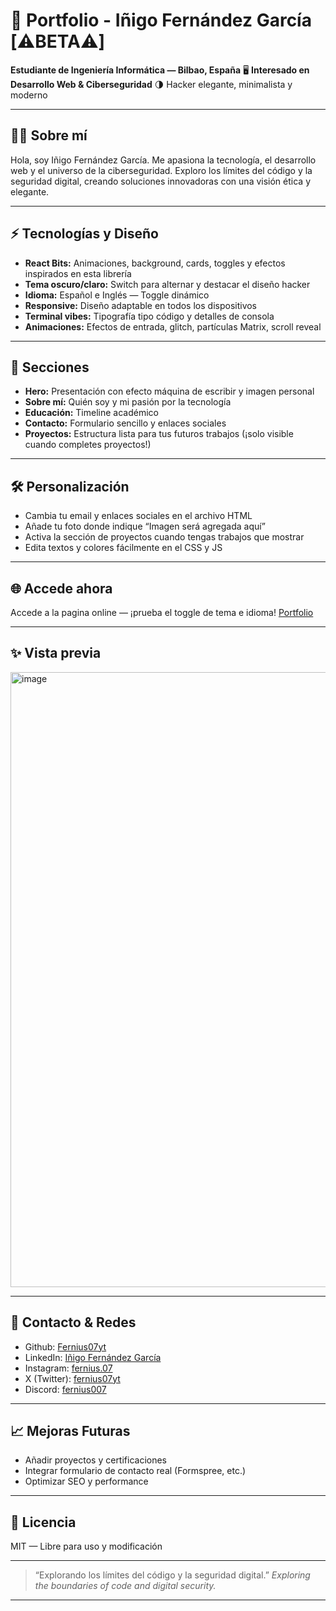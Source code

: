 # 🚀 Portfolio - Iñigo Fernández García [⚠️BETA⚠️]

**Estudiante de Ingeniería Informática — Bilbao, España**
🖥️ **Interesado en Desarrollo Web \& Ciberseguridad**
🌗 Hacker elegante, minimalista y moderno

***

## 👨‍💻 Sobre mí

Hola, soy Iñigo Fernández García.
Me apasiona la tecnología, el desarrollo web y el universo de la ciberseguridad.
Exploro los límites del código y la seguridad digital, creando soluciones innovadoras con una visión ética y elegante.

***

## ⚡ Tecnologías y Diseño

- **React Bits:** Animaciones, background, cards, toggles y efectos inspirados en esta librería
- **Tema oscuro/claro:** Switch para alternar y destacar el diseño hacker
- **Idioma:** Español e Inglés — Toggle dinámico
- **Responsive:** Diseño adaptable en todos los dispositivos
- **Terminal vibes:** Tipografía tipo código y detalles de consola
- **Animaciones:** Efectos de entrada, glitch, partículas Matrix, scroll reveal

***

## 📁 Secciones

- **Hero:** Presentación con efecto máquina de escribir y imagen personal
- **Sobre mí:** Quién soy y mi pasión por la tecnología
- **Educación:** Timeline académico
- **Contacto:** Formulario sencillo y enlaces sociales
- **Proyectos:** Estructura lista para tus futuros trabajos (¡solo visible cuando completes proyectos!)

***

## 🛠️ Personalización

- Cambia tu email y enlaces sociales en el archivo HTML
- Añade tu foto donde indique “Imagen será agregada aquí”
- Activa la sección de proyectos cuando tengas trabajos que mostrar
- Edita textos y colores fácilmente en el CSS y JS

***

## 🌐 Accede ahora

Accede a la pagina online — ¡prueba el toggle de tema e idioma!
[Portfolio](fernius07yt.github.io/portfolio/) <!-- Actualiza este link cuando lo subas -->

***

## ✨ Vista previa

<img width="1919" height="984" alt="image" src="https://github.com/user-attachments/assets/bff9345c-6075-4b61-810c-d5a5c4b4dd42" />

***

## 🔗 Contacto \& Redes

- Github: [Fernius07yt](https://github.com/Fernius07yt)
- LinkedIn: [Iñigo Fernández García](https://www.linkedin.com/in/i%C3%B1igo-fernandez-garcia/)
- Instagram: [fernius.07](https://www.instagram.com/fernius.07)
- X (Twitter): [fernius07yt](https://x.com/fernius07yt)
- Discord: [fernius007](https://discord.com/users/614472958773166113)

***

## 📈 Mejoras Futuras

- Añadir proyectos y certificaciones
- Integrar formulario de contacto real (Formspree, etc.)
- Optimizar SEO y performance

***

## 🦾 Licencia

MIT — Libre para uso y modificación

***

> “Explorando los límites del código y la seguridad digital.”
> *Exploring the boundaries of code and digital security.*

***

